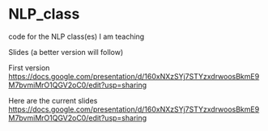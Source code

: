 # NLP_class
code for the NLP class(es) I am teaching

Slides (a better version will follow)

First version
https://docs.google.com/presentation/d/160xNXzSYj7STYzxdrwoosBkmE9M7bvmiMrO1QGV2oC0/edit?usp=sharing

Here are the current slides
https://docs.google.com/presentation/d/160xNXzSYj7STYzxdrwoosBkmE9M7bvmiMrO1QGV2oC0/edit?usp=sharing


